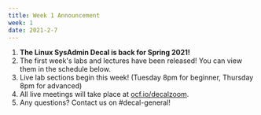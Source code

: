 ```yaml
---
title: Week 1 Announcement
week: 1
date: 2021-2-7
---
```


1. **The Linux SysAdmin Decal is back for Spring 2021!**
1. The first week's labs and lectures have been released! You can view them in the schedule below.
1. Live lab sections begin this week! (Tuesday 8pm for beginner, Thursday 8pm for advanced)
1. All live meetings will take place at [ocf.io/decalzoom](https://ocf.io/decalzoom).
1. Any questions? Contact us on #decal-general!
